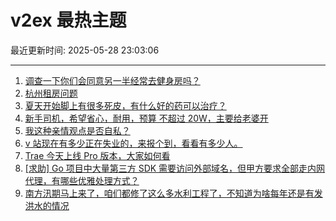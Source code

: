 # v2ex 最热主题

最近更新时间: 2025-05-28 23:03:06

--- 
1. [调查一下你们会同意另一半经常去健身房吗？](https://www.v2ex.com/t/1134771) 
2. [杭州租房问题](https://www.v2ex.com/t/1134769) 
3. [夏天开始脚上有很多死皮，有什么好的药可以治疗？](https://www.v2ex.com/t/1134780) 
4. [新手司机，希望省心，耐用，预算 不超过 20W，主要给老婆开](https://www.v2ex.com/t/1134806) 
5. [我这种亲情观点是否自私？](https://www.v2ex.com/t/1134811) 
6. [v 站现在有多少正在失业的，来报个到，看看有多少人。](https://www.v2ex.com/t/1134828) 
7. [Trae 今天上线 Pro 版本，大家如何看](https://www.v2ex.com/t/1134768) 
8. [[求助] Go 项目中大量第三方 SDK 需要访问外部域名，但甲方要求全部走内网代理，有哪些优雅处理方式？](https://www.v2ex.com/t/1134781) 
9. [南方汛期马上来了，咱们都修了这么多水利工程了，不知道为啥每年还是有发洪水的情况](https://www.v2ex.com/t/1134848) 
